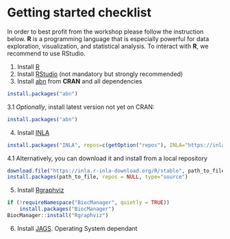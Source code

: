
# Getting started checklist

In order to best profit from the workshop please follow the instruction below. **R** is a programming language that is especially powerful for data exploration, visualization, and statistical analysis. To interact with **R**, we recommend to use RStudio.

1. Install [R](https://www.r-project.org/)
2. Install [RStudio](https://www.rstudio.com/) (not mandatory but strongly recommended)
3. Install [abn](https://cran.r-project.org/package=abn) from **CRAN** and all dependencies
```r
install.packages("abn")
```
3.1 *Optionally*, install latest version not yet on CRAN:  
```r
install.packages("abn")
```
4. Install [INLA](http://www.r-inla.org/)
```r
install.packages("INLA", repos=c(getOption("repos"), INLA="https://inla.r-inla-download.org/R/stable"), dep=TRUE)
```
4.1 Alternatively, you can download it and install from a local repository
```r
download.file("https://inla.r-inla-download.org/R/stable", path_to_file)
install.packages(path_to_file, repos = NULL, type="source")
```
5. Install [Rgraphviz](http://www.bioconductor.org/packages/release/bioc/html/Rgraphviz.html)
```r
if (!requireNamespace("BiocManager", quietly = TRUE))
    install.packages("BiocManager")
BiocManager::install("Rgraphviz")
```
6. Install [JAGS](http://mcmc-jags.sourceforge.net/). Operating System dependant
